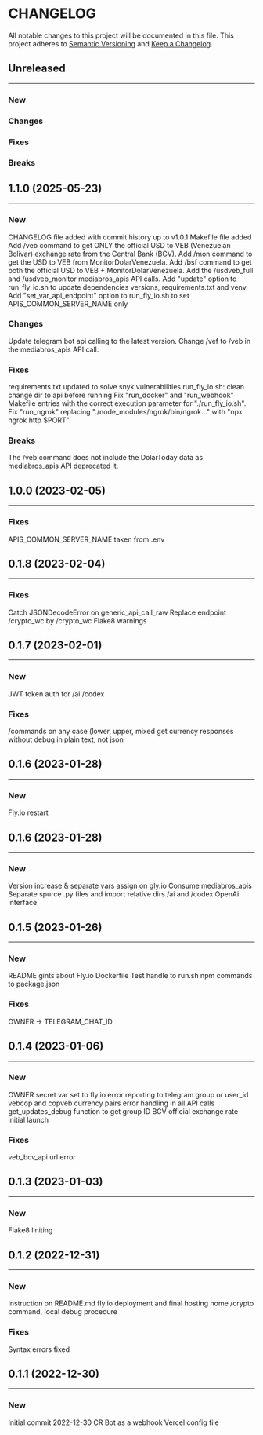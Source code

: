 # CHANGELOG

All notable changes to this project will be documented in this file.
This project adheres to [Semantic Versioning](http://semver.org/) and [Keep a Changelog](http://keepachangelog.com/).



## Unreleased
---

### New

### Changes

### Fixes

### Breaks


## 1.1.0 (2025-05-23)
---

### New
CHANGELOG file added with commit history up to v1.0.1
Makefile file added
Add /veb command to get ONLY the official USD to VEB (Venezuelan Bolivar) exchange rate from the Central Bank (BCV).
Add /mon command to get the USD to VEB from MonitorDolarVenezuela.
Add /bsf command to get both the official USD to VEB + MonitorDolarVenezuela.
Add the /usdveb_full and /usdveb_monitor mediabros_apis API calls.
Add "update" option to run_fly_io.sh to update dependencies versions, requirements.txt and venv.
Add "set_var_api_endpoint" option to run_fly_io.sh to set APIS_COMMON_SERVER_NAME only

### Changes
Update telegram bot api calling to the latest version.
Change /vef to /veb in the mediabros_apis API call.

### Fixes
requirements.txt updated to solve snyk vulnerabilities
run_fly_io.sh: clean change dir to api before running
Fix "run_docker" and "run_webhook" Makefile entries with the correct execution parameter for "./run_fly_io.sh".
Fix "run_ngrok" replacing "./node_modules/ngrok/bin/ngrok..." with "npx ngrok http $PORT".

### Breaks
The /veb command does not include the DolarToday data as mediabros_apis API deprecated it.


## 1.0.0 (2023-02-05)
---

### Fixes
APIS_COMMON_SERVER_NAME taken from .env


## 0.1.8 (2023-02-04)
---

### Fixes
Catch JSONDecodeError on generic_api_call_raw
Replace endpoint /crypto_wc by /crypto_wc
Flake8 warnings


## 0.1.7 (2023-02-01)
---

### New
JWT token auth for /ai /codex

### Fixes
/commands on any case (lower, upper, mixed
get currency responses without debug in plain text, not json


## 0.1.6 (2023-01-28)
---

### New
Fly.io restart


## 0.1.6 (2023-01-28)
---

### New
Version increase & separate vars assign on gly.io
Consume mediabros_apis
Separate spurce .py files and import relative dirs
/ai and /codex OpenAi interface


## 0.1.5 (2023-01-26)
---

### New
README gints about Fly.io Dockerfile
Test handle to run.sh
npm commands to package.json

### Fixes
OWNER -> TELEGRAM_CHAT_ID


## 0.1.4 (2023-01-06)
---

### New
OWNER secret var set to fly.io
error reporting to telegram group or user_id
vebcop and copveb currency pairs
error handling in all API calls
get_updates_debug function to get group ID
BCV official exchange rate initial launch

### Fixes
veb_bcv_api url error


## 0.1.3 (2023-01-03)
---

### New
Flake8 liniting


## 0.1.2 (2022-12-31)
---

### New
Instruction on README.md
fly.io deployment and final hosting home
/crypto command, local debug procedure

### Fixes
Syntax errors fixed


## 0.1.1 (2022-12-30)
---

### New
Initial commit 2022-12-30 CR
Bot as a webhook
Vercel config file
